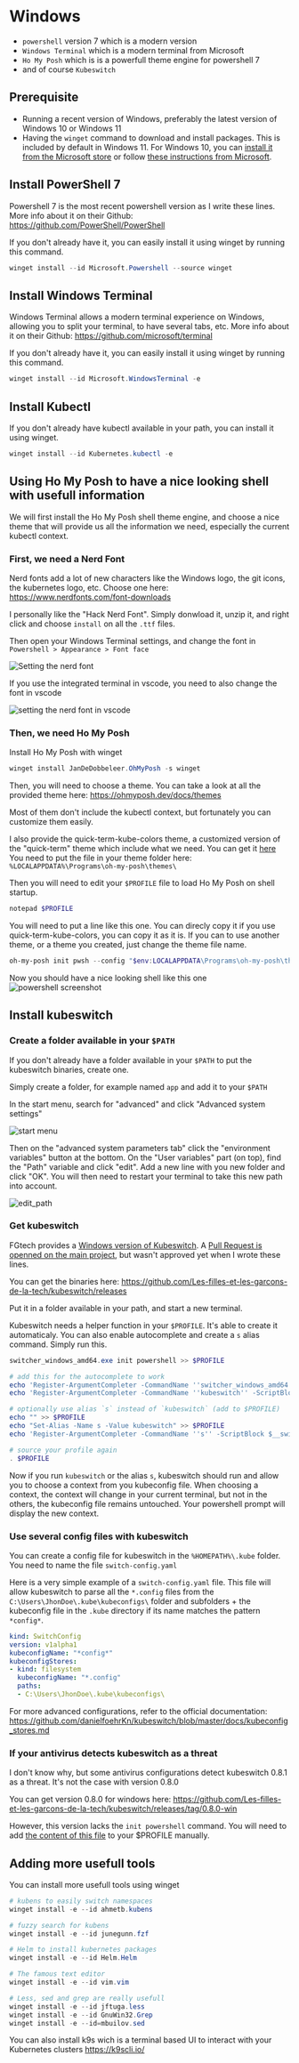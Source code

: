 # Windows

* `powershell` version 7 which is a modern version
* `Windows Terminal` which is a modern terminal from Microsoft
* `Ho My Posh` which is is a powerfull theme engine for powershell 7
* and of course `Kubeswitch`

## Prerequisite

* Running a recent version of Windows, preferably the latest version of Windows 10 or Windows 11
* Having the `winget` command to download and install packages. This is included by default in Windows 11. For Windows 10, you can [install it from the Microsoft store](https://www.microsoft.com/p/app-installer/9nblggh4nns1#activetab=pivot:overviewtab) or follow [these instructions from Microsoft](https://learn.microsoft.com/en-us/windows/package-manager/winget/).

## Install PowerShell 7

Powershell 7 is the most recent powershell version as I write these lines. More info about it on their Github: <https://github.com/PowerShell/PowerShell>

If you don't already have it, you can easily install it using winget by running this command.

```powershell
winget install --id Microsoft.Powershell --source winget
```

## Install Windows Terminal

Windows Terminal allows a modern terminal experience on Windows, allowing you to split your terminal, to have several tabs, etc.
More info about it on their Github: <https://github.com/microsoft/terminal>

If you don't already have it, you can easily install it using winget by running this command.

```powershell
winget install --id Microsoft.WindowsTerminal -e
```

## Install Kubectl

If you don't already have kubectl available in your path, you can install it using winget.

```powershell
winget install --id Kubernetes.kubectl -e
```

## Using Ho My Posh to have a nice looking shell with usefull information

We will first install the Ho My Posh shell theme engine, and choose a nice theme that will provide us all the information we need, especially the current kubectl context.

### First, we need a Nerd Font

Nerd fonts add a lot of new characters like the Windows logo, the git icons, the kubernetes logo, etc. Choose one here: <https://www.nerdfonts.com/font-downloads>

I personally like the "Hack Nerd Font". Simply donwload it, unzip it, and right click and choose `install` on all the `.ttf` files.

Then open your Windows Terminal settings, and change the font in `Powershell > Appearance > Font face`

![Setting the nerd font](setting_the_nerd_font.png)

If you use the integrated terminal in vscode, you need to also change the font in vscode

![setting the nerd font in vscode](setting_the_nerd_font_vscode.png)

### Then, we need Ho My Posh

Install Ho My Posh with winget

```powershell
winget install JanDeDobbeleer.OhMyPosh -s winget
```

Then, you will need to choose a theme. You can take a look at all the provided theme here: <https://ohmyposh.dev/docs/themes>

Most of them don't include the kubectl context, but fortunately you can customize them easily.

I also provide the quick-term-kube-colors theme, a customized version of the "quick-term" theme which include what we need.
You can get it [here](Ho_my_posh/quick-term-kube-colors.omp.json)
You need to put the file in your theme folder here: `%LOCALAPPDATA%\Programs\oh-my-posh\themes\`

Then you will need to edit your `$PROFILE` file to load Ho My Posh on shell startup.

```powershell
notepad $PROFILE
```

You will need to put a line like this one. You can direcly copy it if you use quick-term-kube-colors, you can copy it as it is. If you can to use another theme, or a theme you created, just change the theme file name.

```powershell
oh-my-posh init pwsh --config "$env:LOCALAPPDATA\Programs\oh-my-posh\themes\quick-term-kube-colors.omp.json" | Invoke-Expression
```

Now you should have a nice looking shell like this one
![powershell screenshot](powershell_screen.png)

## Install kubeswitch

### Create a folder available in your `$PATH`

If you don't already have a folder available in your `$PATH` to put the kubeswitch binaries, create one.

Simply create a folder, for example named `app` and add it to your `$PATH`

In the start menu, search for "advanced" and click "Advanced system settings"

![start menu](start_menu.png)

Then on the "advanced system parameters tab" click the "environment variables" button at the bottom.
On the "User variables" part (on top), find the "Path" variable and click "edit".
Add a new line with you new folder and click "OK". You will then need to restart your terminal to take this new path into account.

![edit_path](edit_path.png)

### Get kubeswitch

FGtech provides a [Windows version of Kubeswitch](https://github.com/Les-filles-et-les-garcons-de-la-tech/kubeswitch). A [Pull Request is openned on the main project](https://github.com/danielfoehrKn/kubeswitch/pull/110), but wasn't approved yet when I wrote these lines.

You can get the binaries here: <https://github.com/Les-filles-et-les-garcons-de-la-tech/kubeswitch/releases>

Put it in a folder available in your path, and start a new terminal.

Kubeswitch needs a helper function in your `$PROFILE`. It's able to create it automaticaly. You can also enable autocomplete and create a `s` alias command. Simply run this.

```powershell
switcher_windows_amd64.exe init powershell >> $PROFILE

# add this for the autocomplete to work
echo 'Register-ArgumentCompleter -CommandName ''switcher_windows_amd64'' -ScriptBlock $__switcherCompleterBlock' >> $PROFILE
echo 'Register-ArgumentCompleter -CommandName ''kubeswitch'' -ScriptBlock $__switcherCompleterBlock' >> $PROFILE

# optionally use alias `s` instead of `kubeswitch` (add to $PROFILE)
echo "" >> $PROFILE
echo "Set-Alias -Name s -Value kubeswitch" >> $PROFILE
echo 'Register-ArgumentCompleter -CommandName ''s'' -ScriptBlock $__switcherCompleterBlock' >> $PROFILE

# source your profile again
. $PROFILE
```

Now if you run `kubeswitch` or the alias `s`, kubeswitch should run and allow you to choose a context from you kubeconfig file. When choosing a context, the context will change in your current terminal, but not in the others, the kubeconfig file remains untouched.
Your powershell prompt will display the new context.

### Use several config files with kubeswitch

You can create a config file for kubeswitch in the `%HOMEPATH%\.kube` folder.
You need to name the file `switch-config.yaml`

Here is a very simple example of a `switch-config.yaml` file.
This file will allow kubeswitch to parse all the `*.config` files from the `C:\Users\JhonDoe\.kube\kubeconfigs\` folder and subfolders + the kubeconfig file in the `.kube` directory if its name matches the pattern `*config*`.

```yaml
kind: SwitchConfig
version: v1alpha1
kubeconfigName: "*config*"
kubeconfigStores:
- kind: filesystem
  kubeconfigName: "*.config"
  paths:
  - C:\Users\JhonDoe\.kube\kubeconfigs\
```

For more advanced configurations, refer to the official documentation: <https://github.com/danielfoehrKn/kubeswitch/blob/master/docs/kubeconfig_stores.md>

### If your antivirus detects kubeswitch as a threat

I don't know why, but some antivirus configurations detect kubeswitch 0.8.1 as a threat.
It's not the case with version 0.8.0

You can get version 0.8.0 for windows here: <https://github.com/Les-filles-et-les-garcons-de-la-tech/kubeswitch/releases/tag/0.8.0-win>

However, this version lacks the `init powershell` command. You will need to add [the content of this file](kubeswitch/profile.ps1) to your $PROFILE manually.

## Adding more usefull tools

You can install more usefull tools using winget

```powershell
# kubens to easily switch namespaces
winget install -e --id ahmetb.kubens

# fuzzy search for kubens
winget install -e --id junegunn.fzf

# Helm to install kubernetes packages
winget install -e --id Helm.Helm

# The famous text editor
winget install -e --id vim.vim

# Less, sed and grep are really usefull
winget install -e --id jftuga.less
winget install -e --id GnuWin32.Grep
winget install -e --id=mbuilov.sed 

```

You can also install k9s wich is a terminal based UI to interact with your Kubernetes clusters <https://k9scli.io/>
